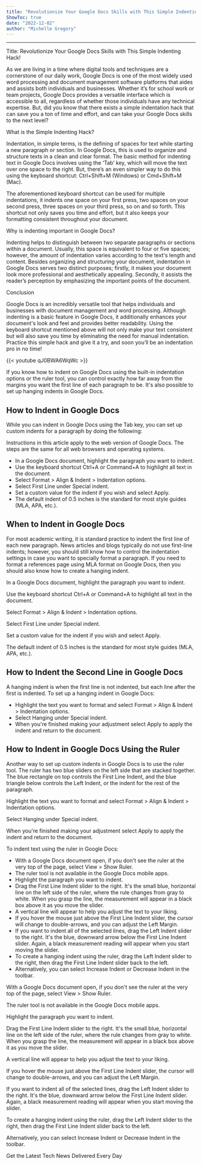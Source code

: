 ```yaml
---
title: "Revolutionize Your Google Docs Skills with This Simple Indenting Hack!"
ShowToc: true 
date: "2022-12-02"
author: "Michelle Gregory"
---
```

*****
Title: Revolutionize Your Google Docs Skills with This Simple Indenting Hack!

As we are living in a time where digital tools and techniques are a cornerstone of our daily work, Google Docs is one of the most widely used word processing and document management software platforms that aides and assists both individuals and businesses. Whether it’s for school work or team projects, Google Docs provides a versatile interface which is accessible to all, regardless of whether those individuals have any technical expertise. But, did you know that there exists a simple indentation hack that can save you a ton of time and effort, and can take your Google Docs skills to the next level?

What is the Simple Indenting Hack?

Indentation, in simple terms, is the defining of spaces for text while starting a new paragraph or section. In Google Docs, this is used to organize and structure texts in a clean and clear format. The basic method for indenting text in Google Docs involves using the ‘Tab’ key, which will move the text over one space to the right. But, there’s an even simpler way to do this using the keyboard shortcut: Ctrl+Shift+M (Windows) or Cmd+Shift+M (Mac).

The aforementioned keyboard shortcut can be used for multiple indentations, it indents one space on your first press, two spaces on your second press, three spaces on your third press, so on and so forth. This shortcut not only saves you time and effort, but it also keeps your formatting consistent throughout your document.

Why is indenting important in Google Docs?

Indenting helps to distinguish between two separate paragraphs or sections within a document. Usually, this space is equivalent to four or five spaces; however, the amount of indentation varies according to the text's length and content. Besides organizing and structuring your document, indentation in Google Docs serves two distinct purposes; firstly, it makes your document look more professional and aesthetically appealing. Secondly, it assists the reader’s perception by emphasizing the important points of the document.

Conclusion

Google Docs is an incredibly versatile tool that helps individuals and businesses with document management and word processing. Although indenting is a basic feature in Google Docs, it additionally enhances your document's look and feel and provides better readability. Using the keyboard shortcut mentioned above will not only make your text consistent but will also save you time by eliminating the need for manual indentation. Practice this simple hack and give it a try, and soon you’ll be an indentation pro in no time!

{{< youtube qJ0BWA6WqWc >}} 




If you know how to indent on Google Docs using the built-in indentation options or the ruler tool, you can control exactly how far away from the margins you want the first line of each paragraph to be. It's also possible to set up hanging indents in Google Docs.

 
##   How to Indent in Google Docs  
 

While you can indent in Google Docs using the Tab key, you can set up custom indents for a paragraph by doing the following:

 
Instructions in this article apply to the web version of Google Docs. The steps are the same for all web browsers and operating systems.
 
- In a Google Docs document, highlight the paragraph you want to indent.
 - Use the keyboard shortcut Ctrl+A or Command+A to highlight all text in the document.
 - Select Format > Align & Indent > Indentation options.
 - Select First Line under Special indent.
 - Set a custom value for the indent if you wish and select Apply.
 - The default indent of 0.5 inches is the standard for most style guides (MLA, APA, etc.).

 
##   When to Indent in Google Docs  
 

For most academic writing, it is standard practice to indent the first line of each new paragraph. News articles and blogs typically do not use first-line indents; however, you should still know how to control the indentation settings in case you want to specially format a paragraph. If you need to format a references page using MLA format on Google Docs, then you should also know how to create a hanging indent.

 

In a Google Docs document, highlight the paragraph you want to indent.

 
Use the keyboard shortcut Ctrl+A or Command+A to highlight all text in the document.
 

Select Format > Align & Indent > Indentation options.

 

Select First Line under Special indent.

 

Set a custom value for the indent if you wish and select Apply.

 
The default indent of 0.5 inches is the standard for most style guides (MLA, APA, etc.).
 
##   How to Indent the Second Line in Google Docs  
 

A hanging indent is when the first line is not indented, but each line after the first is indented. To set up a hanging indent in Google Docs:

 
- Highlight the text you want to format and select Format > Align & Indent > Indentation options.
 - Select Hanging under Special indent.
 - When you're finished making your adjustment select Apply to apply the indent and return to the document.

 
##   How to Indent in Google Docs Using the Ruler  
 

Another way to set up custom indents in Google Docs is to use the ruler tool. The ruler has two blue sliders on the left side that are stacked together. The blue rectangle on top controls the First Line Indent, and the blue triangle below controls the Left Indent, or the indent for the rest of the paragraph.

 

Highlight the text you want to format and select Format > Align & Indent > Indentation options.

 

Select Hanging under Special indent.

 

When you're finished making your adjustment select Apply to apply the indent and return to the document.

 

To indent text using the ruler in Google Docs:

 
- With a Google Docs document open, if you don't see the ruler at the very top of the page, select View > Show Ruler.
 - The ruler tool is not available in the Google Docs mobile apps.
 - Highlight the paragraph you want to indent.
 - Drag the First Line Indent slider to the right. It's the small blue, horizontal line on the left side of the ruler, where the rule changes from gray to white. When you grasp the line, the measurement will appear in a black box above it as you move the slider.
 - A vertical line will appear to help you adjust the text to your liking.
 - If you hover the mouse just above the First Line Indent slider, the cursor will change to double-arrows, and you can adjust the Left Margin.
 - If you want to indent all of the selected lines, drag the Left Indent slider to the right. It's the blue, downward arrow below the First Line Indent slider. Again, a black measurement reading will appear when you start moving the slider.
 - To create a hanging indent using the ruler, drag the Left Indent slider to the right, then drag the First Line Indent slider back to the left.
 - Alternatively, you can select Increase Indent or Decrease Indent in the toolbar.

 

With a Google Docs document open, if you don't see the ruler at the very top of the page, select View > Show Ruler.

 
The ruler tool is not available in the Google Docs mobile apps.
 

Highlight the paragraph you want to indent.

 

Drag the First Line Indent slider to the right. It's the small blue, horizontal line on the left side of the ruler, where the rule changes from gray to white. When you grasp the line, the measurement will appear in a black box above it as you move the slider.

 

A vertical line will appear to help you adjust the text to your liking.

 
If you hover the mouse just above the First Line Indent slider, the cursor will change to double-arrows, and you can adjust the Left Margin.
 

If you want to indent all of the selected lines, drag the Left Indent slider to the right. It's the blue, downward arrow below the First Line Indent slider. Again, a black measurement reading will appear when you start moving the slider.

 

To create a hanging indent using the ruler, drag the Left Indent slider to the right, then drag the First Line Indent slider back to the left.

 

Alternatively, you can select Increase Indent or Decrease Indent in the toolbar.

 

Get the Latest Tech News Delivered Every Day




